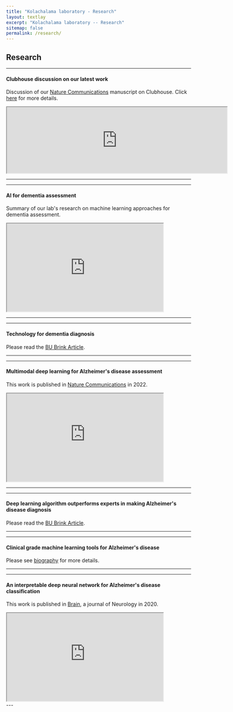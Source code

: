 ```yaml
---
title: "Kolachalama laboratory - Research"
layout: textlay
excerpt: "Kolachalama laboratory -- Research"
sitemap: false
permalink: /research/
---
```


## Research

---
#### Clubhouse discussion on our latest work 
Discussion of our [Nature Communications](https://doi.org/10.1038/s41467-022-31037-5) manuscript on Clubhouse. Click [here](https://www.clubhouse.com/room/PN9Rgp66?utm_medium=ch_room_xerc&utm_campaign=j24X6ivwc0EnmCitvMfvdw-349164) for more details.
<div class="image">
  <iframe src="https://www.clubhouse.com/room/PN9Rgp66?utm_medium=ch_room_xerc&utm_campaign=j24X6ivwc0EnmCitvMfvdw-349164" frameborder="1" width="600px" height="180px" allow="accelerometer; autoplay; encrypted-media; gyroscope; picture-in-picture" allowfullscreen></iframe>
</div>

---
---
#### AI for dementia assessment 
Summary of our lab's research on machine learning approaches for dementia assessment.

<div class="youtube">
  <iframe src="https://youtube.com/embed/kI21nlsQlWU" frameborder="1" width="426px" height="240px" allow="accelerometer; autoplay; encrypted-media; gyroscope; picture-in-picture" allowfullscreen></iframe>
</div>

---
---
#### Technology for dementia diagnosis
Please read the [BU Brink Article](https://www.bu.edu/articles/2022/two-technologies-that-can-make-diagnosing-dementia-easier-for-doctors-and-patients/).

---
---
#### Multimodal deep learning for Alzheimer's disease assessment
This work is published in [Nature Communications](https://doi.org/10.1038/s41467-022-31037-5) in 2022. 

<div class="youtube">
  <iframe src="https://www.youtube.com/embed/ZfbVcaVgyLQ" frameborder="1" width="426px" height="240px" allow="accelerometer; autoplay; encrypted-media; gyroscope; picture-in-picture" allowfullscreen></iframe>
</div>

---
---
#### Deep learning algorithm outperforms experts in making Alzheimer's disease diagnosis 
Please read the [BU Brink Article](https://www.bu.edu/articles/2020/deep-learning-algorithm-outperforms-experts-in-making-alzheimers-diagnosis/).

---
---
#### Clinical grade machine learning tools for Alzheimer's disease 
Please see [biography](https://tofflertrust.org/dr-vijaya-kolachalama/) for more details.

---
---
#### An interpretable deep neural network for Alzheimer's disease classification
This work is published in [Brain](https://doi.org/10.1093/brain/awaa137), a journal of Neurology in 2020. 

<div class="youtube">
  <iframe src="https://www.youtube.com/embed/RgqyGPMbJ9w" frameborder="1" width="426px" height="240px" allow="accelerometer; autoplay; encrypted-media; gyroscope; picture-in-picture" allowfullscreen></iframe>
</div>
---
